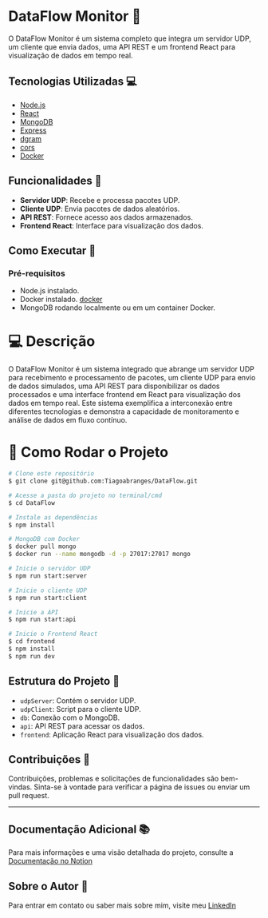 # DataFlow Monitor 📡

O DataFlow Monitor é um sistema completo que integra um servidor UDP, um cliente que envia dados, uma API REST e um frontend React para visualização de dados em tempo real.

## Tecnologias Utilizadas 💻

- [Node.js](https://nodejs.org/)
- [React](https://reactjs.org/)
- [MongoDB](https://www.mongodb.com/)
- [Express](https://expressjs.com/)
- [dgram](https://nodejs.org/api/dgram.html)
- [cors](https://expressjs.com/en/resources/middleware/cors.html)
- [Docker](https://www.docker.com/)

## Funcionalidades 🌟

- **Servidor UDP**: Recebe e processa pacotes UDP.
- **Cliente UDP**: Envia pacotes de dados aleatórios.
- **API REST**: Fornece acesso aos dados armazenados.
- **Frontend React**: Interface para visualização dos dados.

## Como Executar 🚀

### Pré-requisitos

- Node.js instalado.
- Docker instalado. [docker](https://www.docker.com/products/docker-desktop/)
- MongoDB rodando localmente ou em um container Docker.
  

# 💻 Descrição

O DataFlow Monitor é um sistema integrado que abrange um servidor UDP para recebimento e processamento de pacotes, um cliente UDP para envio de dados simulados, uma API REST para disponibilizar os dados processados e uma interface frontend em React para visualização dos dados em tempo real. Este sistema exemplifica a interconexão entre diferentes tecnologias e demonstra a capacidade de monitoramento e análise de dados em fluxo contínuo.

# 🚀 Como Rodar o Projeto

```bash
# Clone este repositório
$ git clone git@github.com:Tiagoabranges/DataFlow.git

# Acesse a pasta do projeto no terminal/cmd
$ cd DataFlow

# Instale as dependências
$ npm install

# MongoDB com Docker
$ docker pull mongo
$ docker run --name mongodb -d -p 27017:27017 mongo

# Inicie o servidor UDP
$ npm run start:server

# Inicie o cliente UDP
$ npm run start:client

# Inicie a API
$ npm run start:api

# Inicie o Frontend React
$ cd frontend
$ npm install
$ npm run dev
````

## Estrutura do Projeto 📂

- `udpServer`: Contém o servidor UDP.
- `udpClient`: Script para o cliente UDP.
- `db`: Conexão com o MongoDB.
- `api`: API REST para acessar os dados.
- `frontend`: Aplicação React para visualização dos dados.

## Contribuições 🤝

Contribuições, problemas e solicitações de funcionalidades são bem-vindas. Sinta-se à vontade para verificar a página de issues ou enviar um pull request.

---

## Documentação Adicional 📚

Para mais informações e uma visão detalhada do projeto, consulte a <a href="https://www.notion.so/SStelematica-daf3b7070f2f4365b518eb3451a7c340" target="_blank">Documentação no Notion</a>


## Sobre o Autor 👤

Para entrar em contato ou saber mais sobre mim, visite meu <a href="https://www.linkedin.com/in/tiagoabranges/" target="_blank">LinkedIn</a>

